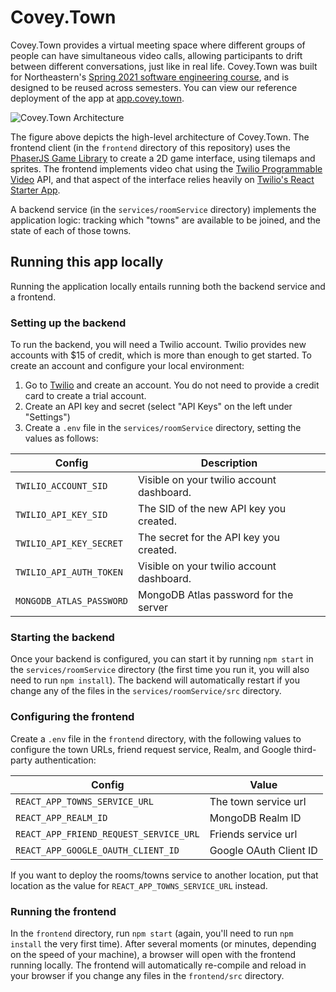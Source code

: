 # Covey.Town

Covey.Town provides a virtual meeting space where different groups of people can have simultaneous video calls, allowing participants to drift between different conversations, just like in real life.
Covey.Town was built for Northeastern's [Spring 2021 software engineering course](https://neu-se.github.io/CS4530-CS5500-Spring-2021/), and is designed to be reused across semesters.
You can view our reference deployment of the app at [app.covey.town](https://app.covey.town/).

![Covey.Town Architecture](docs/covey-town-architecture.png)

The figure above depicts the high-level architecture of Covey.Town.
The frontend client (in the `frontend` directory of this repository) uses the [PhaserJS Game Library](https://phaser.io) to create a 2D game interface, using tilemaps and sprites.
The frontend implements video chat using the [Twilio Programmable Video](https://www.twilio.com/docs/video) API, and that aspect of the interface relies heavily on [Twilio's React Starter App](https://github.com/twilio/twilio-video-app-react).

A backend service (in the `services/roomService` directory) implements the application logic: tracking which "towns" are available to be joined, and the state of each of those towns.

## Running this app locally

Running the application locally entails running both the backend service and a frontend.

### Setting up the backend

To run the backend, you will need a Twilio account. Twilio provides new accounts with $15 of credit, which is more than enough to get started.
To create an account and configure your local environment:

1. Go to [Twilio](https://www.twilio.com/) and create an account. You do not need to provide a credit card to create a trial account.
2. Create an API key and secret (select "API Keys" on the left under "Settings")
3. Create a `.env` file in the `services/roomService` directory, setting the values as follows:

| Config                   | Description                                                  |
| ------------------------ | ------------------------------------------------------------ |
| `TWILIO_ACCOUNT_SID`     | Visible on your twilio account dashboard.                    |
| `TWILIO_API_KEY_SID`     | The SID of the new API key you created.                      |
| `TWILIO_API_KEY_SECRET`  | The secret for the API key you created.                      |
| `TWILIO_API_AUTH_TOKEN`  | Visible on your twilio account dashboard.                    |
| `MONGODB_ATLAS_PASSWORD` | MongoDB Atlas password for the server

### Starting the backend

Once your backend is configured, you can start it by running `npm start` in the `services/roomService` directory (the first time you run it, you will also need to run `npm install`).
The backend will automatically restart if you change any of the files in the `services/roomService/src` directory.

### Configuring the frontend

Create a `.env` file in the `frontend` directory, with the following values to configure the town URLs, friend request service, Realm, and Google third-party authentication:

| Config                                 | Value                                                                    |
| -------------------------------------- | ------------------------------------------------------------------------ |
| `REACT_APP_TOWNS_SERVICE_URL`          | The town service url                                                   |
| `REACT_APP_REALM_ID`                   | MongoDB Realm ID                                                      | 
| `REACT_APP_FRIEND_REQUEST_SERVICE_URL` | Friends service url                                                    |
| `REACT_APP_GOOGLE_OAUTH_CLIENT_ID`     | Google OAuth Client ID |

If you want to deploy the rooms/towns service to another location, put that location as the value for `REACT_APP_TOWNS_SERVICE_URL` instead.

### Running the frontend

In the `frontend` directory, run `npm start` (again, you'll need to run `npm install` the very first time). After several moments (or minutes, depending on the speed of your machine), a browser will open with the frontend running locally.
The frontend will automatically re-compile and reload in your browser if you change any files in the `frontend/src` directory.
